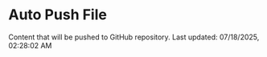 # Auto Push File

Content that will be pushed to GitHub repository.
Last updated: 07/18/2025, 02:28:02 AM